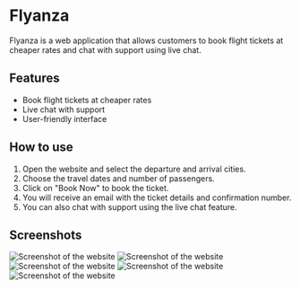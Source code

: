 # Flyanza

Flyanza is a web application that allows customers to book flight tickets at cheaper rates and chat with support using live chat.

## Features

* Book flight tickets at cheaper rates
* Live chat with support
* User-friendly interface

## How to use

1. Open the website and select the departure and arrival cities.
2. Choose the travel dates and number of passengers.
3. Click on "Book Now" to book the ticket.
4. You will receive an email with the ticket details and confirmation number.
5. You can also chat with support using the live chat feature.

## Screenshots

![Screenshot of the website](https://github.com/Soyalkhan/Flyanza/blob/main/Showcase_Images/ss2.png)
![Screenshot of the website](https://github.com/Soyalkhan/Flyanza/blob/main/Showcase_Images/ss3.png)
![Screenshot of the website](https://github.com/Soyalkhan/Flyanza/blob/main/Showcase_Images/ss4.png)
![Screenshot of the website](https://github.com/Soyalkhan/Flyanza/blob/main/Showcase_Images/ss1.png)
![Screenshot of the website](https://github.com/Soyalkhan/Flyanza/blob/main/Showcase_Images/ss5.png)
